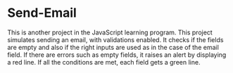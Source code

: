 # Send-Email
This is another project in the JavaScript learning program. This project simulates sending an email, with validations enabled. It checks if the fields are empty and also if the right inputs are used as in the case of the email field. If there are errors such as empty fields, it raises an alert by displaying a red line. If all the conditions are met, each field gets a green line.
